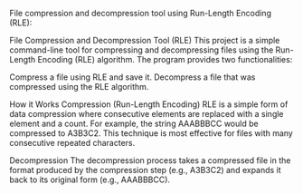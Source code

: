 File compression and decompression tool using Run-Length Encoding (RLE):

File Compression and Decompression Tool (RLE) This project is a simple command-line tool for compressing and decompressing files using the Run-Length Encoding (RLE) algorithm. The program provides two functionalities:

Compress a file using RLE and save it. Decompress a file that was compressed using the RLE algorithm.

How it Works Compression (Run-Length Encoding) RLE is a simple form of data compression where consecutive elements are replaced with a single element and a count. For example, the string AAABBBCC would be compressed to A3B3C2. This technique is most effective for files with many consecutive repeated characters.

Decompression The decompression process takes a compressed file in the format produced by the compression step (e.g., A3B3C2) and expands it back to its original form (e.g., AAABBBCC).

